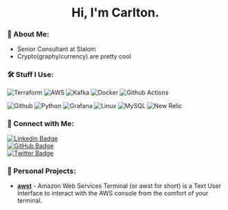 <h1 align="center">Hi, I'm Carlton.</h1>

### 📠 About Me:

- Senior Consultant at Slalom
- Crypto(graphy/currency) are pretty cool

### 🛠️ Stuff I Use:

![Terraform](https://img.shields.io/badge/-Terraform-233536?style=flat-square&logo=Terraform) ![AWS](https://img.shields.io/badge/-AWS-233536?style=flat-square&logo=Amazon) ![Kafka](https://img.shields.io/badge/-Apache%20Kafka-233536?style=flat-square&logo=Apache%20Kafka) ![Docker](https://img.shields.io/badge/-Docker-233536?style=flat-square&logo=Docker) ![Github Actions](https://img.shields.io/badge/-Github%20Actions-233536?style=flat-square&logo=Github%20Actions)

![Github](https://img.shields.io/badge/-Github-233536?style=flat-square&logo=github) ![Python](https://img.shields.io/badge/-Python-233536?style=flat-square&logo=python) ![Grafana](https://img.shields.io/badge/-Grafana-233536?style=flat-square&logo=Grafana) ![Linux](https://img.shields.io/badge/-Linux-233536?style=flat-square&logo=Linux) ![MySQL](https://img.shields.io/badge/-MySQL-233536?style=flat-square&logo=MySQL) ![New Relic](https://img.shields.io/badge/-New%20Relic-233536?style=flat-square&logo=New%20Relic)

### 📱 Connect with Me:

[![Linkedin Badge](https://img.shields.io/badge/-LinkedIn-blue?style=flat-square&logo=Linkedin&logoColor=white&link=https://www.linkedin.com/in/carltonbergeron/)](https://www.linkedin.com/in/carltonbergeron/)</br>
[![GitHub Badge](https://img.shields.io/github/followers/cbergeron1?label=Follow&style=social)](https://github.com/cbergeron1/?tab=follow)</br>
[![Twitter Badge](https://img.shields.io/badge/-Twitter-1ca0f1?style=flat-square&labelColor=1ca0f1&logo=twitter&logoColor=white&link=https://twitter.com/ThirdCarlton)](https://twitter.com/ThirdCarlton)</br>

### 🚧 Personal Projects: 

- **[awst](https://github.com/cbergeron1/awst)** - Amazon Web Services Terminal (or awst for short) is a Text User Interface to interact with the AWS console from the comfort of your terminal.

